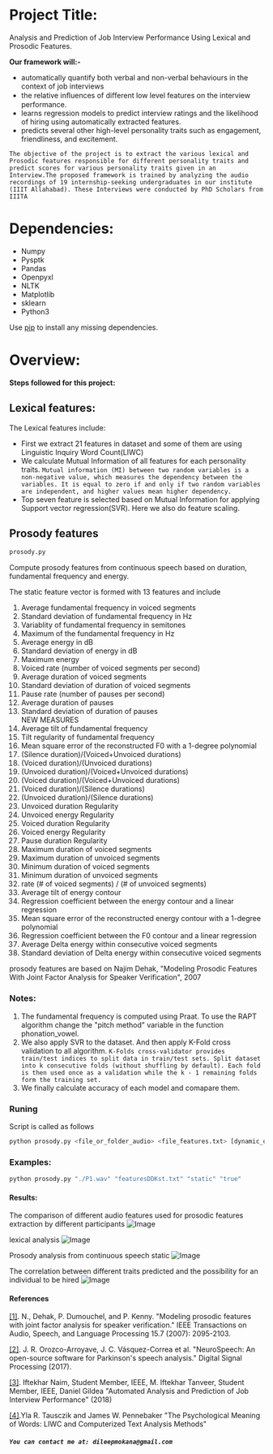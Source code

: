 # Project Title:
Analysis and Prediction of Job Interview Performance Using Lexical and Prosodic Features.

**Our framework will:-**
* automatically quantify both verbal and non-verbal behaviours in the context of job interviews
* the relative inﬂuences of diﬀerent low level features on the interview performance.
* learns regression models to predict interview ratings and the likelihood of hiring using automatically extracted features.
* predicts several other high-level personality traits such as engagement, friendliness, and excitement.

`The objective of the project is to extract the various lexical and Prosodic features responsible for different personality traits and predict scores for various personality traits given in an Interview.The proposed framework is trained by analyzing the audio recordings of 19 internship-seeking undergraduates in our institute (IIIT Allahabad). These Interviews were conducted by PhD Scholars from IIITA`

# Dependencies:
* Numpy
* Pysptk
* Pandas
* Openpyxl
* NLTK
* Matplotlib
* sklearn
* Python3

Use [pip](https://pypi.org/project/pip/) to install any missing dependencies.



# Overview:
**Steps followed for this project:**
## Lexical features:
The Lexical features include:


* First we extract 21 features in dataset and some of them are using Linguistic Inquiry Word Count(LIWC)
* We calculate Mutual Information of all features for each personality traits. `Mutual information (MI) between two random variables is a non-negative value, which measures the dependency between the variables. It is equal to zero if and only if two random variables are independent, and higher values mean higher dependency.`
* Top seven feature is selected based on Mutual Information for applying Support vector regression(SVR). Here we also do feature scaling.


## Prosody features

```sh
prosody.py
```

Compute prosody features from continuous speech based on duration, fundamental frequency and energy.


The static feature vector is formed with 13 features and include

1. Average fundamental frequency in voiced segments
2. Standard deviation of fundamental frequency in Hz
3. Variablity of fundamental frequency in semitones
4. Maximum of the fundamental frequency in Hz
5. Average energy in dB
6. Standard deviation of energy in dB
7. Maximum energy
8. Voiced rate (number of voiced segments per second)
9. Average duration of voiced segments
10. Standard deviation of duration of voiced segments
11. Pause rate (number of pauses per second)
12. Average duration of pauses
13. Standard deviation of duration of pauses
 <br /> NEW MEASURES <br />
14. Average tilt of fundamental frequency
15. Tilt regularity of fundamental frequency
16. Mean square error of the reconstructed F0 with a  1-degree polynomial
17. (Silence duration)/(Voiced+Unvoiced durations)
18. (Voiced duration)/(Unvoiced durations)
19. (Unvoiced duration)/(Voiced+Unvoiced durations)
20. (Voiced duration)/(Voiced+Unvoiced durations)
21. (Voiced duration)/(Silence durations)
22. (Unvoiced duration)/(Silence durations)
23. Unvoiced duration Regularity
24. Unvoiced energy Regularity
25. Voiced duration Regularity
26. Voiced energy Regularity
27. Pause duration Regularity
28. Maximum duration of voiced segments
29. Maximum duration of unvoiced segments
30. Minimum duration of voiced segments
31. Minimum duration of unvoiced segments
32. rate (# of voiced segments) / (# of unvoiced segments)
33. Average tilt of energy contour
34. Regression coefficient between the energy contour and a linear regression
35. Mean square error of the reconstructed energy contour with a  1-degree polynomial
34. Regression coefficient between the F0 contour and a linear regression
37. Average Delta energy within consecutive voiced segments
38. Standard deviation of Delta energy within consecutive voiced segments


prosody features are based on
Najim Dehak, "Modeling Prosodic Features With Joint Factor Analysis for Speaker Verification", 2007

### Notes:

1. The fundamental frequency is computed using Praat. To use the RAPT algorithm change the "pitch method" variable in the function phonation_vowel.
2.  We also apply SVR to the dataset. And then apply K-Fold cross validation to all algorithm. `K-Folds cross-validator provides train/test indices to split data in train/test sets. Split dataset into k consecutive folds (without shuffling by default). Each fold is then used once as a validation while the k - 1 remaining folds form the training set.`
3. We finally calculate accuracy of each model and comapare them. 

### Runing
Script is called as follows
```sh
python prosody.py <file_or_folder_audio> <file_features.txt> [dynamic_or_static (default static)] [plots (true or false) (default false)] 
```

### Examples:
```sh
python prosody.py "./P1.wav" "featuresDDKst.txt" "static" "true"
```

#### Results:


The comparison of different audio features used for prosodic features extraction by different participants
![Image](https://github.com/poor-kid/Job_Interview_Prediction/blob/master/Output/Figure_1.png?Raw=true)



lexical analysis
![Image](https://github.com/poor-kid/Job_Interview_Prediction/blob/master/Output/Screenshot%20from%202018-11-19%2017-09-25.png?Raw=true)

Prosody analysis from continuous speech static
![Image](https://github.com/poor-kid/Job_Interview_Prediction/blob/master/Output/freq_amp.png?Raw=true)

The correlation between different traits predicted and the possibility for an individual to be hired
![Image](https://github.com/poor-kid/Job_Interview_Prediction/blob/master/Output/correations.png?Raw=true)

#### References

[[1]](http://ieeexplore.ieee.org/abstract/document/4291597/). N., Dehak, P. Dumouchel, and P. Kenny. "Modeling prosodic features with joint factor analysis for speaker verification." IEEE Transactions on Audio, Speech, and Language Processing 15.7 (2007): 2095-2103.

[[2]](http://www.sciencedirect.com/science/article/pii/S105120041730146X). J. R. Orozco-Arroyave, J. C. Vásquez-Correa et al. "NeuroSpeech: An open-source software for Parkinson's speech analysis." Digital Signal Processing (2017).

[[3]](https://ieeexplore.ieee.org/document/7579163/). Iftekhar Naim, Student Member, IEEE, M. Iftekhar Tanveer, Student Member, IEEE, Daniel Gildea "Automated Analysis and Prediction of Job Interview Performance" (2018)

[[4]](https://journals.sagepub.com/doi/abs/10.1177/0261927X09351676).Yla R. Tausczik and James W. Pennebaker "The Psychological Meaning of Words: LIWC and Computerized Text Analysis Methods"



##### `You can contact me at: dileepmokana@gmail.com`

